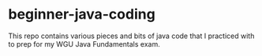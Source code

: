 # beginner-java-coding
This repo contains various pieces and bits of java code that I practiced with to prep for my WGU Java Fundamentals exam.
